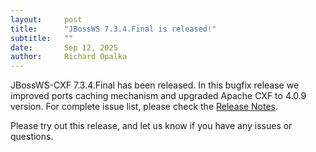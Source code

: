 ```yaml
---
layout:     post
title:      "JBossWS 7.3.4.Final is released!"
subtitle:   ""
date:       Sep 12, 2025
author:     Richard Opalka
---
```

JBossWS-CXF 7.3.4.Final has been released. In this bugfix release we improved ports caching mechanism and upgraded Apache CXF to 4.0.9 version.
For complete issue list, please check the [Release Notes](https://issues.redhat.com/secure/ReleaseNote.jspa?projectId=12310050&version=12460152).

Please try out this release, and let us know if you have any issues or questions.